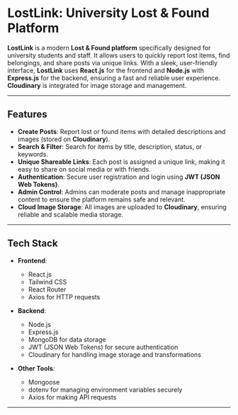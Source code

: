 # **LostLink: University Lost & Found Platform**

**LostLink** is a modern **Lost & Found platform** specifically designed for university students and staff. It allows users to quickly report lost items, find belongings, and share posts via unique links. With a sleek, user-friendly interface, **LostLink** uses **React.js** for the frontend and **Node.js** with **Express.js** for the backend, ensuring a fast and reliable user experience. **Cloudinary** is integrated for image storage and management.

---

## **Features**

- **Create Posts**: Report lost or found items with detailed descriptions and images (stored on **Cloudinary**).
- **Search & Filter**: Search for items by title, description, status, or keywords.
- **Unique Shareable Links**: Each post is assigned a unique link, making it easy to share on social media or with friends.
- **Authentication**: Secure user registration and login using **JWT (JSON Web Tokens)**.
- **Admin Control**: Admins can moderate posts and manage inappropriate content to ensure the platform remains safe and relevant.
- **Cloud Image Storage**: All images are uploaded to **Cloudinary**, ensuring reliable and scalable media storage.

---

## **Tech Stack**

- **Frontend**:

  - React.js
  - Tailwind CSS
  - React Router
  - Axios for HTTP requests

- **Backend**:

  - Node.js
  - Express.js
  - MongoDB for data storage
  - JWT (JSON Web Tokens) for secure authentication
  - Cloudinary for handling image storage and transformations

- **Other Tools**:
  - Mongoose
  - dotenv for managing environment variables securely
  - Axios for making API requests

---
